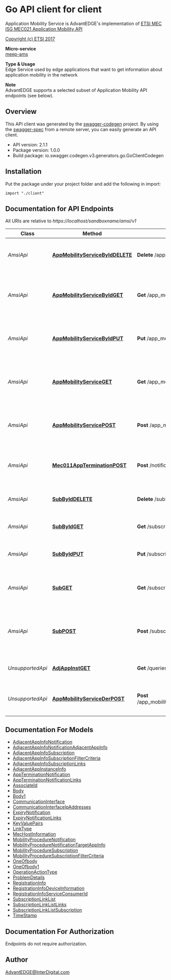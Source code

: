 # Go API client for client

Application Mobility Service is AdvantEDGE's implementation of [ETSI MEC ISG MEC021 Application Mobility API](http://www.etsi.org/deliver/etsi_gs/MEC/001_099/021/02.01.01_60/gs_MEC021v020101p.pdf) <p>[Copyright (c) ETSI 2017](https://forge.etsi.org/etsi-forge-copyright-notice.txt) <p>**Micro-service**<br>[meep-ams](https://github.com/InterDigitalInc/AdvantEDGE/tree/master/go-apps/meep-ams) <p>**Type & Usage**<br>Edge Service used by edge applications that want to get information about application mobility in the network <p>**Note**<br>AdvantEDGE supports a selected subset of Application Mobility API endpoints (see below).

## Overview
This API client was generated by the [swagger-codegen](https://github.com/swagger-api/swagger-codegen) project.  By using the [swagger-spec](https://github.com/swagger-api/swagger-spec) from a remote server, you can easily generate an API client.

- API version: 2.1.1
- Package version: 1.0.0
- Build package: io.swagger.codegen.v3.generators.go.GoClientCodegen

## Installation
Put the package under your project folder and add the following in import:
```golang
import "./client"
```

## Documentation for API Endpoints

All URIs are relative to *https://localhost/sandboxname/amsi/v1*

Class | Method | HTTP request | Description
------------ | ------------- | ------------- | -------------
*AmsiApi* | [**AppMobilityServiceByIdDELETE**](docs/AmsiApi.md#appmobilityservicebyiddelete) | **Delete** /app_mobility_services/{appMobilityServiceId} |  deregister the individual application mobility service
*AmsiApi* | [**AppMobilityServiceByIdGET**](docs/AmsiApi.md#appmobilityservicebyidget) | **Get** /app_mobility_services/{appMobilityServiceId} | Retrieve information about this individual application mobility service
*AmsiApi* | [**AppMobilityServiceByIdPUT**](docs/AmsiApi.md#appmobilityservicebyidput) | **Put** /app_mobility_services/{appMobilityServiceId} |  update the existing individual application mobility service
*AmsiApi* | [**AppMobilityServiceGET**](docs/AmsiApi.md#appmobilityserviceget) | **Get** /app_mobility_services |  Retrieve information about the registered application mobility service.
*AmsiApi* | [**AppMobilityServicePOST**](docs/AmsiApi.md#appmobilityservicepost) | **Post** /app_mobility_services | Create a new application mobility service for the service requester.
*AmsiApi* | [**Mec011AppTerminationPOST**](docs/AmsiApi.md#mec011appterminationpost) | **Post** /notifications/mec011/appTermination | MEC011 Application Termination notification for self termination
*AmsiApi* | [**SubByIdDELETE**](docs/AmsiApi.md#subbyiddelete) | **Delete** /subscriptions/{subscriptionId} | cancel the existing individual subscription
*AmsiApi* | [**SubByIdGET**](docs/AmsiApi.md#subbyidget) | **Get** /subscriptions/{subscriptionId} | Retrieve information about this subscription.
*AmsiApi* | [**SubByIdPUT**](docs/AmsiApi.md#subbyidput) | **Put** /subscriptions/{subscriptionId} | update the existing individual subscription.
*AmsiApi* | [**SubGET**](docs/AmsiApi.md#subget) | **Get** /subscriptions/ | Retrieve information about the subscriptions for this requestor.
*AmsiApi* | [**SubPOST**](docs/AmsiApi.md#subpost) | **Post** /subscriptions/ | Create a new subscription to Application Mobility Service notifications.
*UnsupportedApi* | [**AdjAppInstGET**](docs/UnsupportedApi.md#adjappinstget) | **Get** /queries/adjacent_app_instances | Retrieve information about this subscription.
*UnsupportedApi* | [**AppMobilityServiceDerPOST**](docs/UnsupportedApi.md#appmobilityservicederpost) | **Post** /app_mobility_services/{appMobilityServiceId}/deregister_task |  deregister the individual application mobility service


## Documentation For Models

 - [AdjacentAppInfoNotification](docs/AdjacentAppInfoNotification.md)
 - [AdjacentAppInfoNotificationAdjacentAppInfo](docs/AdjacentAppInfoNotificationAdjacentAppInfo.md)
 - [AdjacentAppInfoSubscription](docs/AdjacentAppInfoSubscription.md)
 - [AdjacentAppInfoSubscriptionFilterCriteria](docs/AdjacentAppInfoSubscriptionFilterCriteria.md)
 - [AdjacentAppInfoSubscriptionLinks](docs/AdjacentAppInfoSubscriptionLinks.md)
 - [AdjacentAppInstanceInfo](docs/AdjacentAppInstanceInfo.md)
 - [AppTerminationNotification](docs/AppTerminationNotification.md)
 - [AppTerminationNotificationLinks](docs/AppTerminationNotificationLinks.md)
 - [AssociateId](docs/AssociateId.md)
 - [Body](docs/Body.md)
 - [Body1](docs/Body1.md)
 - [CommunicationInterface](docs/CommunicationInterface.md)
 - [CommunicationInterfaceIpAddresses](docs/CommunicationInterfaceIpAddresses.md)
 - [ExpiryNotification](docs/ExpiryNotification.md)
 - [ExpiryNotificationLinks](docs/ExpiryNotificationLinks.md)
 - [KeyValuePairs](docs/KeyValuePairs.md)
 - [LinkType](docs/LinkType.md)
 - [MecHostInformation](docs/MecHostInformation.md)
 - [MobilityProcedureNotification](docs/MobilityProcedureNotification.md)
 - [MobilityProcedureNotificationTargetAppInfo](docs/MobilityProcedureNotificationTargetAppInfo.md)
 - [MobilityProcedureSubscription](docs/MobilityProcedureSubscription.md)
 - [MobilityProcedureSubscriptionFilterCriteria](docs/MobilityProcedureSubscriptionFilterCriteria.md)
 - [OneOfbody](docs/OneOfbody.md)
 - [OneOfbody1](docs/OneOfbody1.md)
 - [OperationActionType](docs/OperationActionType.md)
 - [ProblemDetails](docs/ProblemDetails.md)
 - [RegistrationInfo](docs/RegistrationInfo.md)
 - [RegistrationInfoDeviceInformation](docs/RegistrationInfoDeviceInformation.md)
 - [RegistrationInfoServiceConsumerId](docs/RegistrationInfoServiceConsumerId.md)
 - [SubscriptionLinkList](docs/SubscriptionLinkList.md)
 - [SubscriptionLinkListLinks](docs/SubscriptionLinkListLinks.md)
 - [SubscriptionLinkListSubscription](docs/SubscriptionLinkListSubscription.md)
 - [TimeStamp](docs/TimeStamp.md)


## Documentation For Authorization
 Endpoints do not require authorization.


## Author

AdvantEDGE@InterDigital.com

